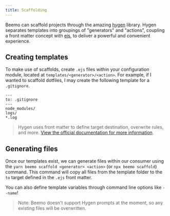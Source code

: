 ```yaml
---
title: Scaffolding
---
```


Beemo can scaffold projects through the amazing [hygen](https://github.com/jondot/hygen) library.
Hygen separates templates into groupings of "generators" and "actions", coupling a front matter
concept with [ejs](http://ejs.co/), to deliver a powerful and convenient experience.

## Creating templates

To make use of scaffolds, create `.ejs` files within your configuration module, located at
`templates/<generator>/<action>`. For example, if I wanted to scaffold dotfiles, I may create the
following template for a `.gitignore`.

```text title="templates/project/dotfiles/gitignore.ejs"
---
to: .gitignore
---
node_modules/
logs/
*.log
```

> Hygen uses front matter to define target destination, overwrite rules, and more.
> [View the official documentation for more information](http://www.hygen.io/templates).

## Generating files

Once our templates exist, we can generate files within our consumer using the
`yarn beemo scaffold <generator> <action>` (or `npx beemo scaffold`) command. This command will copy
all files from the template folder to the `to` target defined in the `.ejs` front matter.

You can also define template variables through command line options like `--name`!

> Note: Beemo doesn't support Hygen prompts at the moment, so any existing files will be
> overwritten.
